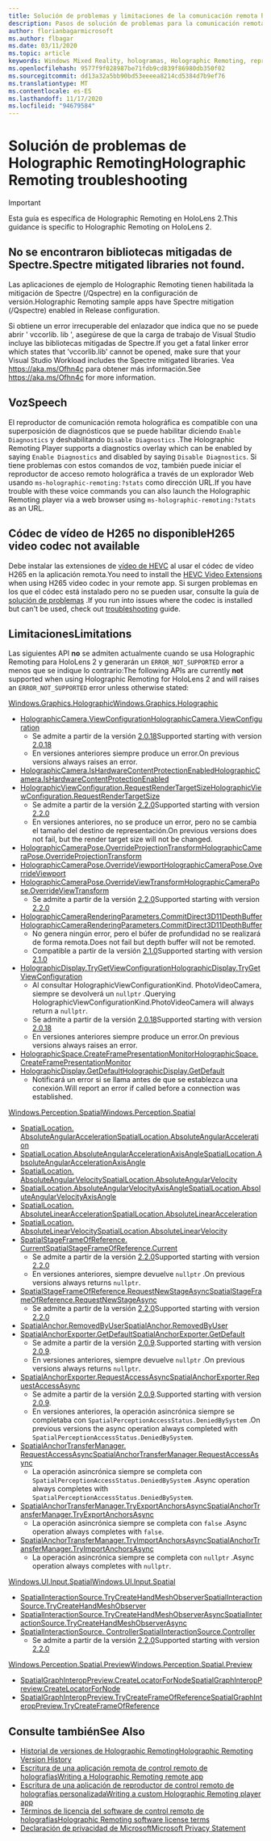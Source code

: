 ```yaml
---
title: Solución de problemas y limitaciones de la comunicación remota holográfica
description: Pasos de solución de problemas para la comunicación remota holográfica en HoloLens 2.
author: florianbagarmicrosoft
ms.author: flbagar
ms.date: 03/11/2020
ms.topic: article
keywords: Windows Mixed Reality, hologramas, Holographic Remoting, representación remota, representación en red, HoloLens, hologramas remotos, solución de problemas, ayuda, auriculares de realidad mixta, auriculares de realidad mixta de Windows, auriculares de realidad virtual
ms.openlocfilehash: 9577f9f028987be71fdb9cd839f86980db350f02
ms.sourcegitcommit: dd13a32a5bb90bd53eeeea8214cd5384d7b9ef76
ms.translationtype: MT
ms.contentlocale: es-ES
ms.lasthandoff: 11/17/2020
ms.locfileid: "94679584"
---
```

# <a name="holographic-remoting-troubleshooting"></a><span data-ttu-id="11319-104">Solución de problemas de Holographic Remoting</span><span class="sxs-lookup"><span data-stu-id="11319-104">Holographic Remoting troubleshooting</span></span>

> [!IMPORTANT]
> <span data-ttu-id="11319-105">Esta guía es específica de Holographic Remoting en HoloLens 2.</span><span class="sxs-lookup"><span data-stu-id="11319-105">This guidance is specific to Holographic Remoting on HoloLens 2.</span></span>

## <a name="spectre-mitigated-libraries-not-found"></a><span data-ttu-id="11319-106">No se encontraron bibliotecas mitigadas de Spectre.</span><span class="sxs-lookup"><span data-stu-id="11319-106">Spectre mitigated libraries not found.</span></span>

<span data-ttu-id="11319-107">Las aplicaciones de ejemplo de Holographic Remoting tienen habilitada la mitigación de Spectre (/Qspectre) en la configuración de versión.</span><span class="sxs-lookup"><span data-stu-id="11319-107">Holographic Remoting sample apps have Spectre mitigation (/Qspectre) enabled in Release configuration.</span></span>

<span data-ttu-id="11319-108">Si obtiene un error irrecuperable del enlazador que indica que no se puede abrir ' vccorlib. lib ', asegúrese de que la carga de trabajo de Visual Studio incluye las bibliotecas mitigadas de Spectre.</span><span class="sxs-lookup"><span data-stu-id="11319-108">If you get a fatal linker error which states that 'vccorlib.lib' cannot be opened, make sure that your Visual Studio Workload includes the Spectre mitigated libraries.</span></span> <span data-ttu-id="11319-109">Vea https://aka.ms/Ofhn4c para obtener más información.</span><span class="sxs-lookup"><span data-stu-id="11319-109">See https://aka.ms/Ofhn4c for more information.</span></span>

## <a name="speech"></a><span data-ttu-id="11319-110">Voz</span><span class="sxs-lookup"><span data-stu-id="11319-110">Speech</span></span>

<span data-ttu-id="11319-111">El reproductor de comunicación remota holográfica es compatible con una superposición de diagnósticos que se puede habilitar diciendo ```Enable Diagnostics``` y deshabilitando ```Disable Diagnostics``` .</span><span class="sxs-lookup"><span data-stu-id="11319-111">The Holographic Remoting Player supports a diagnostics overlay which can be enabled by saying ```Enable Diagnostics``` and disabled by saying ```Disable Diagnostics```.</span></span> <span data-ttu-id="11319-112">Si tiene problemas con estos comandos de voz, también puede iniciar el reproductor de acceso remoto holográfica a través de un explorador Web usando ```ms-holographic-remoting:?stats``` como dirección URL.</span><span class="sxs-lookup"><span data-stu-id="11319-112">If you have trouble with these voice commands you can also launch the Holographic Remoting player via a web browser using ```ms-holographic-remoting:?stats``` as an URL.</span></span>

## <a name="h265-video-codec-not-available"></a><span data-ttu-id="11319-113">Códec de vídeo de H265 no disponible</span><span class="sxs-lookup"><span data-stu-id="11319-113">H265 video codec not available</span></span>

<span data-ttu-id="11319-114">Debe instalar las extensiones de [vídeo de HEVC](https://www.microsoft.com/p/hevc-video-extensions/9nmzlz57r3t7) al usar el códec de vídeo H265 en la aplicación remota.</span><span class="sxs-lookup"><span data-stu-id="11319-114">You need to install the [HEVC Video Extensions](https://www.microsoft.com/p/hevc-video-extensions/9nmzlz57r3t7) when using H265 video codec in your remote app.</span></span> <span data-ttu-id="11319-115">Si surgen problemas en los que el códec está instalado pero no se pueden usar, consulte la guía de [solución de problemas](https://docs.microsoft.com/azure/remote-rendering/resources/troubleshoot#h265-codec-not-available) .</span><span class="sxs-lookup"><span data-stu-id="11319-115">If you run into issues where the codec is installed but can't be used, check out [troubleshooting](https://docs.microsoft.com/azure/remote-rendering/resources/troubleshoot#h265-codec-not-available) guide.</span></span>

## <a name="limitations"></a><span data-ttu-id="11319-116">Limitaciones</span><span class="sxs-lookup"><span data-stu-id="11319-116">Limitations</span></span>

<span data-ttu-id="11319-117">Las siguientes API **no** se admiten actualmente cuando se usa Holographic Remoting para HoloLens 2 y generarán un ```ERROR_NOT_SUPPORTED``` error a menos que se indique lo contrario:</span><span class="sxs-lookup"><span data-stu-id="11319-117">The following APIs are currently **not** supported when using Holographic Remoting for HoloLens 2 and will raises an ```ERROR_NOT_SUPPORTED``` error unless otherwise stated:</span></span>

[<span data-ttu-id="11319-118">Windows.Graphics.Holographic</span><span class="sxs-lookup"><span data-stu-id="11319-118">Windows.Graphics.Holographic</span></span>](https://docs.microsoft.com/uwp/api/windows.graphics.holographic)

* [<span data-ttu-id="11319-119">HolographicCamera.ViewConfiguration</span><span class="sxs-lookup"><span data-stu-id="11319-119">HolographicCamera.ViewConfiguration</span></span>](https://docs.microsoft.com/uwp/api/windows.graphics.holographic.holographiccamera.viewconfiguration)
  - <span data-ttu-id="11319-120">Se admite a partir de la versión [2.0.18](holographic-remoting-version-history.md#v2.0.18)</span><span class="sxs-lookup"><span data-stu-id="11319-120">Supported starting with version [2.0.18](holographic-remoting-version-history.md#v2.0.18)</span></span>
  - <span data-ttu-id="11319-121">En versiones anteriores siempre produce un error.</span><span class="sxs-lookup"><span data-stu-id="11319-121">On previous versions always raises an error.</span></span>
* [<span data-ttu-id="11319-122">HolographicCamera.IsHardwareContentProtectionEnabled</span><span class="sxs-lookup"><span data-stu-id="11319-122">HolographicCamera.IsHardwareContentProtectionEnabled</span></span>](https://docs.microsoft.com/uwp/api/windows.graphics.holographic.holographiccamera.ishardwarecontentprotectionenabled#Windows_Graphics_Holographic_HolographicCamera_IsHardwareContentProtectionEnabled)
* [<span data-ttu-id="11319-123">HolographicViewConfiguration.RequestRenderTargetSize</span><span class="sxs-lookup"><span data-stu-id="11319-123">HolographicViewConfiguration.RequestRenderTargetSize</span></span>](https://docs.microsoft.com/uwp/api/windows.graphics.holographic.holographicviewconfiguration.requestrendertargetsize#Windows_Graphics_Holographic_HolographicViewConfiguration_RequestRenderTargetSize_Windows_Foundation_Size_)
  - <span data-ttu-id="11319-124">Se admite a partir de la versión [2.2.0](holographic-remoting-version-history.md#v2.2.0)</span><span class="sxs-lookup"><span data-stu-id="11319-124">Supported starting with version [2.2.0](holographic-remoting-version-history.md#v2.2.0)</span></span>
  - <span data-ttu-id="11319-125">En versiones anteriores, no se produce un error, pero no se cambia el tamaño del destino de representación.</span><span class="sxs-lookup"><span data-stu-id="11319-125">On previous versions does not fail, but the render target size will not be changed.</span></span>
* [<span data-ttu-id="11319-126">HolographicCameraPose.OverrideProjectionTransform</span><span class="sxs-lookup"><span data-stu-id="11319-126">HolographicCameraPose.OverrideProjectionTransform</span></span>](https://docs.microsoft.com/uwp/api/windows.graphics.holographic.holographiccamerapose.overrideprojectiontransform)
* [<span data-ttu-id="11319-127">HolographicCameraPose.OverrideViewport</span><span class="sxs-lookup"><span data-stu-id="11319-127">HolographicCameraPose.OverrideViewport</span></span>](https://docs.microsoft.com/uwp/api/windows.graphics.holographic.holographiccamerapose.overrideviewport)
* [<span data-ttu-id="11319-128">HolographicCameraPose.OverrideViewTransform</span><span class="sxs-lookup"><span data-stu-id="11319-128">HolographicCameraPose.OverrideViewTransform</span></span>](https://docs.microsoft.com/uwp/api/windows.graphics.holographic.holographiccamerapose.overrideviewtransform)
  - <span data-ttu-id="11319-129">Se admite a partir de la versión [2.2.0](holographic-remoting-version-history.md#v2.2.0)</span><span class="sxs-lookup"><span data-stu-id="11319-129">Supported starting with version [2.2.0](holographic-remoting-version-history.md#v2.2.0)</span></span>
* [<span data-ttu-id="11319-130">HolographicCameraRenderingParameters.CommitDirect3D11DepthBuffer</span><span class="sxs-lookup"><span data-stu-id="11319-130">HolographicCameraRenderingParameters.CommitDirect3D11DepthBuffer</span></span>](https://docs.microsoft.com/uwp/api/windows.graphics.holographic.holographiccamerarenderingparameters.commitdirect3d11depthbuffer#Windows_Graphics_Holographic_HolographicCameraRenderingParameters_CommitDirect3D11DepthBuffer_Windows_Graphics_DirectX_Direct3D11_IDirect3DSurface_)
  - <span data-ttu-id="11319-131">No genera ningún error, pero el búfer de profundidad no se realizará de forma remota.</span><span class="sxs-lookup"><span data-stu-id="11319-131">Does not fail but depth buffer will not be remoted.</span></span>
  - <span data-ttu-id="11319-132">Compatible a partir de la versión [2.1.0](holographic-remoting-version-history.md#v2.1.0)</span><span class="sxs-lookup"><span data-stu-id="11319-132">Supported starting with version [2.1.0](holographic-remoting-version-history.md#v2.1.0)</span></span>
* [<span data-ttu-id="11319-133">HolographicDisplay.TryGetViewConfiguration</span><span class="sxs-lookup"><span data-stu-id="11319-133">HolographicDisplay.TryGetViewConfiguration</span></span>](https://docs.microsoft.com/uwp/api/windows.graphics.holographic.holographicdisplay.trygetviewconfiguration)
  - <span data-ttu-id="11319-134">Al consultar HolographicViewConfigurationKind. PhotoVideoCamera, siempre se devolverá un ```nullptr``` .</span><span class="sxs-lookup"><span data-stu-id="11319-134">Querying HolographicViewConfigurationKind.PhotoVideoCamera will always return a ```nullptr```.</span></span>
  - <span data-ttu-id="11319-135">Se admite a partir de la versión [2.0.18](holographic-remoting-version-history.md#v2.0.18)</span><span class="sxs-lookup"><span data-stu-id="11319-135">Supported starting with version [2.0.18](holographic-remoting-version-history.md#v2.0.18)</span></span>
  - <span data-ttu-id="11319-136">En versiones anteriores siempre produce un error.</span><span class="sxs-lookup"><span data-stu-id="11319-136">On previous versions always raises an error.</span></span>
* [<span data-ttu-id="11319-137">HolographicSpace.CreateFramePresentationMonitor</span><span class="sxs-lookup"><span data-stu-id="11319-137">HolographicSpace.CreateFramePresentationMonitor</span></span>](https://docs.microsoft.com/uwp/api/windows.graphics.holographic.holographicspace.createframepresentationmonitor)
* [<span data-ttu-id="11319-138">HolographicDisplay.GetDefault</span><span class="sxs-lookup"><span data-stu-id="11319-138">HolographicDisplay.GetDefault</span></span>](https://docs.microsoft.com/uwp/api/windows.graphics.holographic.holographicdisplay.getdefault#Windows_Graphics_Holographic_HolographicDisplay_GetDefault)
  - <span data-ttu-id="11319-139">Notificará un error si se llama antes de que se establezca una conexión.</span><span class="sxs-lookup"><span data-stu-id="11319-139">Will report an error if called before a connection was established.</span></span>


[<span data-ttu-id="11319-140">Windows.Perception.Spatial</span><span class="sxs-lookup"><span data-stu-id="11319-140">Windows.Perception.Spatial</span></span>](https://docs.microsoft.com/uwp/api/windows.perception.spatial)

* [<span data-ttu-id="11319-141">SpatialLocation. AbsoluteAngularAcceleration</span><span class="sxs-lookup"><span data-stu-id="11319-141">SpatialLocation.AbsoluteAngularAcceleration</span></span>](https://docs.microsoft.com/uwp/api/windows.perception.spatial.spatiallocation.absoluteangularacceleration)
* [<span data-ttu-id="11319-142">SpatialLocation.AbsoluteAngularAccelerationAxisAngle</span><span class="sxs-lookup"><span data-stu-id="11319-142">SpatialLocation.AbsoluteAngularAccelerationAxisAngle</span></span>](https://docs.microsoft.com/uwp/api/windows.perception.spatial.spatiallocation.absoluteangularaccelerationaxisangle)
* [<span data-ttu-id="11319-143">SpatialLocation. AbsoluteAngularVelocity</span><span class="sxs-lookup"><span data-stu-id="11319-143">SpatialLocation.AbsoluteAngularVelocity</span></span>](https://docs.microsoft.com/uwp/api/windows.perception.spatial.spatiallocation.absoluteangularvelocity)
* [<span data-ttu-id="11319-144">SpatialLocation.AbsoluteAngularVelocityAxisAngle</span><span class="sxs-lookup"><span data-stu-id="11319-144">SpatialLocation.AbsoluteAngularVelocityAxisAngle</span></span>](https://docs.microsoft.com/uwp/api/windows.perception.spatial.spatiallocation.absoluteangularvelocityaxisangle)
* [<span data-ttu-id="11319-145">SpatialLocation. AbsoluteLinearAcceleration</span><span class="sxs-lookup"><span data-stu-id="11319-145">SpatialLocation.AbsoluteLinearAcceleration</span></span>](https://docs.microsoft.com/uwp/api/windows.perception.spatial.spatiallocation.absolutelinearacceleration)
* [<span data-ttu-id="11319-146">SpatialLocation. AbsoluteLinearVelocity</span><span class="sxs-lookup"><span data-stu-id="11319-146">SpatialLocation.AbsoluteLinearVelocity</span></span>](https://docs.microsoft.com/uwp/api/windows.perception.spatial.spatiallocation.absolutelinearvelocity)
* [<span data-ttu-id="11319-147">SpatialStageFrameOfReference. Current</span><span class="sxs-lookup"><span data-stu-id="11319-147">SpatialStageFrameOfReference.Current</span></span>](https://docs.microsoft.com/uwp/api/windows.perception.spatial.spatialstageframeofreference.current)
  - <span data-ttu-id="11319-148">Se admite a partir de la versión [2.2.0](holographic-remoting-version-history.md#v2.2.0)</span><span class="sxs-lookup"><span data-stu-id="11319-148">Supported starting with version [2.2.0](holographic-remoting-version-history.md#v2.2.0)</span></span>
  - <span data-ttu-id="11319-149">En versiones anteriores, siempre devuelve ```nullptr``` .</span><span class="sxs-lookup"><span data-stu-id="11319-149">On previous versions always returns ```nullptr```.</span></span>
* [<span data-ttu-id="11319-150">SpatialStageFrameOfReference.RequestNewStageAsync</span><span class="sxs-lookup"><span data-stu-id="11319-150">SpatialStageFrameOfReference.RequestNewStageAsync</span></span>](https://docs.microsoft.com/uwp/api/windows.perception.spatial.spatialstageframeofreference.requestnewstageasync)
  - <span data-ttu-id="11319-151">Se admite a partir de la versión [2.2.0](holographic-remoting-version-history.md#v2.2.0)</span><span class="sxs-lookup"><span data-stu-id="11319-151">Supported starting with version [2.2.0](holographic-remoting-version-history.md#v2.2.0)</span></span>
* [<span data-ttu-id="11319-152">SpatialAnchor.RemovedByUser</span><span class="sxs-lookup"><span data-stu-id="11319-152">SpatialAnchor.RemovedByUser</span></span>](https://docs.microsoft.com/uwp/api/windows.perception.spatial.spatialanchor.removedbyuser)
* [<span data-ttu-id="11319-153">SpatialAnchorExporter.GetDefault</span><span class="sxs-lookup"><span data-stu-id="11319-153">SpatialAnchorExporter.GetDefault</span></span>](https://docs.microsoft.com/uwp/api/windows.perception.spatial.spatialanchorexporter.getdefault
)
  - <span data-ttu-id="11319-154">Se admite a partir de la versión [2.0.9](holographic-remoting-version-history.md#v2.0.9).</span><span class="sxs-lookup"><span data-stu-id="11319-154">Supported starting with version [2.0.9](holographic-remoting-version-history.md#v2.0.9).</span></span> 
  - <span data-ttu-id="11319-155">En versiones anteriores, siempre devuelve ```nullptr``` .</span><span class="sxs-lookup"><span data-stu-id="11319-155">On previous versions always returns ```nullptr```.</span></span> 
* [<span data-ttu-id="11319-156">SpatialAnchorExporter.RequestAccessAsync</span><span class="sxs-lookup"><span data-stu-id="11319-156">SpatialAnchorExporter.RequestAccessAsync</span></span>](https://docs.microsoft.com/uwp/api/windows.perception.spatial.spatialanchorexporter.requestaccessasync
)
  - <span data-ttu-id="11319-157">Se admite a partir de la versión [2.0.9](holographic-remoting-version-history.md#v2.0.9).</span><span class="sxs-lookup"><span data-stu-id="11319-157">Supported starting with version [2.0.9](holographic-remoting-version-history.md#v2.0.9).</span></span> 
  - <span data-ttu-id="11319-158">En versiones anteriores, la operación asincrónica siempre se completaba con ```SpatialPerceptionAccessStatus.DeniedBySystem``` .</span><span class="sxs-lookup"><span data-stu-id="11319-158">On previous versions the async operation always completed with ```SpatialPerceptionAccessStatus.DeniedBySystem```.</span></span>
* [<span data-ttu-id="11319-159">SpatialAnchorTransferManager. RequestAccessAsync</span><span class="sxs-lookup"><span data-stu-id="11319-159">SpatialAnchorTransferManager.RequestAccessAsync</span></span>](https://docs.microsoft.com/uwp/api/windows.perception.spatial.spatialanchortransfermanager.requestaccessasync#Windows_Perception_Spatial_SpatialAnchorTransferManager_RequestAccessAsync)
  - <span data-ttu-id="11319-160">La operación asincrónica siempre se completa con ```SpatialPerceptionAccessStatus.DeniedBySystem``` .</span><span class="sxs-lookup"><span data-stu-id="11319-160">Async operation always completes with ```SpatialPerceptionAccessStatus.DeniedBySystem```.</span></span>
* [<span data-ttu-id="11319-161">SpatialAnchorTransferManager.TryExportAnchorsAsync</span><span class="sxs-lookup"><span data-stu-id="11319-161">SpatialAnchorTransferManager.TryExportAnchorsAsync</span></span>](https://docs.microsoft.com/uwp/api/windows.perception.spatial.spatialanchortransfermanager.tryexportanchorsasync#Windows_Perception_Spatial_SpatialAnchorTransferManager_TryExportAnchorsAsync_Windows_Foundation_Collections_IIterable_Windows_Foundation_Collections_IKeyValuePair_System_String_Windows_Perception_Spatial_SpatialAnchor___Windows_Storage_Streams_IOutputStream_)
  - <span data-ttu-id="11319-162">La operación asincrónica siempre se completa con ```false``` .</span><span class="sxs-lookup"><span data-stu-id="11319-162">Async operation always completes with ```false```.</span></span>
* [<span data-ttu-id="11319-163">SpatialAnchorTransferManager.TryImportAnchorsAsync</span><span class="sxs-lookup"><span data-stu-id="11319-163">SpatialAnchorTransferManager.TryImportAnchorsAsync</span></span>](https://docs.microsoft.com/uwp/api/windows.perception.spatial.spatialanchortransfermanager.tryimportanchorsasync
)
  - <span data-ttu-id="11319-164">La operación asincrónica siempre se completa con ```nullptr``` .</span><span class="sxs-lookup"><span data-stu-id="11319-164">Async operation always completes with ```nullptr```.</span></span>

[<span data-ttu-id="11319-165">Windows.UI.Input.Spatial</span><span class="sxs-lookup"><span data-stu-id="11319-165">Windows.UI.Input.Spatial</span></span>](https://docs.microsoft.com/uwp/api/windows.ui.input.spatial)

* [<span data-ttu-id="11319-166">SpatialInteractionSource.TryCreateHandMeshObserver</span><span class="sxs-lookup"><span data-stu-id="11319-166">SpatialInteractionSource.TryCreateHandMeshObserver</span></span>](https://docs.microsoft.com/uwp/api/windows.ui.input.spatial.spatialinteractionsource.trycreatehandmeshobserver#Windows_UI_Input_Spatial_SpatialInteractionSource_TryCreateHandMeshObserver)
* [<span data-ttu-id="11319-167">SpatialInteractionSource.TryCreateHandMeshObserverAsync</span><span class="sxs-lookup"><span data-stu-id="11319-167">SpatialInteractionSource.TryCreateHandMeshObserverAsync</span></span>](https://docs.microsoft.com/uwp/api/windows.ui.input.spatial.spatialinteractionsource.trycreatehandmeshobserverasync)
* [<span data-ttu-id="11319-168">SpatialInteractionSource. Controller</span><span class="sxs-lookup"><span data-stu-id="11319-168">SpatialInteractionSource.Controller</span></span>](https://docs.microsoft.com/uwp/api/windows.ui.input.spatial.spatialinteractionsource.controller#Windows_UI_Input_Spatial_SpatialInteractionSource_Controller)
  - <span data-ttu-id="11319-169">Se admite a partir de la versión [2.2.0](holographic-remoting-version-history.md#v2.2.0)</span><span class="sxs-lookup"><span data-stu-id="11319-169">Supported starting with version [2.2.0](holographic-remoting-version-history.md#v2.2.0)</span></span>

[<span data-ttu-id="11319-170">Windows.Perception.Spatial.Preview</span><span class="sxs-lookup"><span data-stu-id="11319-170">Windows.Perception.Spatial.Preview</span></span>](https://docs.microsoft.com/uwp/api/windows.perception.spatial.preview)

* [<span data-ttu-id="11319-171">SpatialGraphInteropPreview.CreateLocatorForNode</span><span class="sxs-lookup"><span data-stu-id="11319-171">SpatialGraphInteropPreview.CreateLocatorForNode</span></span>](https://docs.microsoft.com/uwp/api/windows.perception.spatial.preview.spatialgraphinteroppreview.createlocatorfornode)
* [<span data-ttu-id="11319-172">SpatialGraphInteropPreview.TryCreateFrameOfReference</span><span class="sxs-lookup"><span data-stu-id="11319-172">SpatialGraphInteropPreview.TryCreateFrameOfReference</span></span>](https://docs.microsoft.com/uwp/api/windows.perception.spatial.preview.spatialgraphinteroppreview.trycreateframeofreference)

## <a name="see-also"></a><span data-ttu-id="11319-173">Consulte también</span><span class="sxs-lookup"><span data-stu-id="11319-173">See Also</span></span>
* [<span data-ttu-id="11319-174">Historial de versiones de Holographic Remoting</span><span class="sxs-lookup"><span data-stu-id="11319-174">Holographic Remoting Version History</span></span>](holographic-remoting-version-history.md)
* [<span data-ttu-id="11319-175">Escritura de una aplicación remota de control remoto de holografías</span><span class="sxs-lookup"><span data-stu-id="11319-175">Writing a Holographic Remoting remote app</span></span>](holographic-remoting-create-host.md)
* [<span data-ttu-id="11319-176">Escritura de una aplicación de reproductor de control remoto de holografías personalizada</span><span class="sxs-lookup"><span data-stu-id="11319-176">Writing a custom Holographic Remoting player app</span></span>](holographic-remoting-create-player.md)
* [<span data-ttu-id="11319-177">Términos de licencia del software de control remoto de holografías</span><span class="sxs-lookup"><span data-stu-id="11319-177">Holographic Remoting software license terms</span></span>](https://docs.microsoft.com/legal/mixed-reality/microsoft-holographic-remoting-software-license-terms)
* [<span data-ttu-id="11319-178">Declaración de privacidad de Microsoft</span><span class="sxs-lookup"><span data-stu-id="11319-178">Microsoft Privacy Statement</span></span>](https://go.microsoft.com/fwlink/?LinkId=521839)
